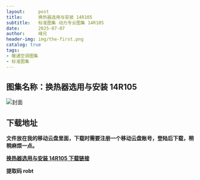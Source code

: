 ```yaml
---
layout:     post
title:      换热器选用与安装 14R105
subtitle:   标准图集 动力专业图集 14R105
date:       2025-07-07
author:     峰兄
header-img: img/the-first.png
catalog: true
tags:
- 暖通空调图集
- 标准图集
---
```

## 图集名称：换热器选用与安装 14R105
![封面](https://pic1.imgdb.cn/item/6867954f58cb8da5c88fcbfc.jpg)


## 下载地址 ##
**文件放在我的移动云盘里面，下载时需要注册一个移动云盘账号，登陆后下载，稍稍麻烦一点。**  
  
[**换热器选用与安装 14R105 下载链接**](https://caiyun.139.com/w/i/2nQQTDLk21Yku)


**提取码 robt**

